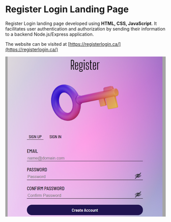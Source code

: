 # Register Login Landing Page

Register Login landing page developed using **HTML, CSS, JavaScript**. It facilitates user authentication and authorization by sending their information to a backend Node.js/Express application.

The website can be visited at [https://registerlogin.ca/](https://registerlogin.ca/)

![site homepage image](images/final-design.png)